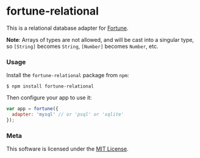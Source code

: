 # fortune-relational

This is a relational database adapter for [Fortune](http://github.com/daliwali/fortune).

**Note**: Arrays of types are not allowed, and will be cast into a singular type, so `[String]` becomes `String`, `[Number]` becomes `Number`, etc.

### Usage

Install the `fortune-relational` package from `npm`:
```
$ npm install fortune-relational
```

Then configure your app to use it:
```js
var app = fortune({
  adapter: 'mysql' // or 'psql' or 'sqlite'
});
```

### Meta

This software is licensed under the [MIT License](//github.com/daliwali/fortune-relational/blob/master/LICENSE.md).
